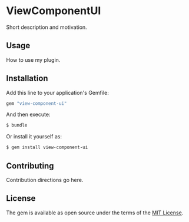 # ViewComponentUI
Short description and motivation.

## Usage
How to use my plugin.

## Installation
Add this line to your application's Gemfile:

```ruby
gem "view-component-ui"
```

And then execute:
```bash
$ bundle
```

Or install it yourself as:
```bash
$ gem install view-component-ui
```

## Contributing
Contribution directions go here.

## License
The gem is available as open source under the terms of the [MIT License](https://opensource.org/licenses/MIT).
